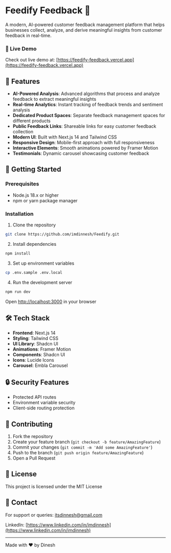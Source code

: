 # Feedify Feedback 🎯

A modern, AI-powered customer feedback management platform that helps businesses collect, analyze, and derive meaningful insights from customer feedback in real-time.

### 🎥 Live Demo

Check out live demo at: [https://feedify-feedback.vercel.app](https://feedify-feedback.vercel.app)

## 🌟 Features

- **AI-Powered Analysis**: Advanced algorithms that process and analyze feedback to extract meaningful insights
- **Real-time Analytics**: Instant tracking of feedback trends and sentiment analysis
- **Dedicated Product Spaces**: Separate feedback management spaces for different products
- **Public Feedback Links**: Shareable links for easy customer feedback collection
- **Modern UI**: Built with Next.js 14 and Tailwind CSS
- **Responsive Design**: Mobile-first approach with full responsiveness
- **Interactive Elements**: Smooth animations powered by Framer Motion
- **Testimonials**: Dynamic carousel showcasing customer feedback

## 🚀 Getting Started

### Prerequisites
- Node.js 18.x or higher
- npm or yarn package manager

### Installation

1. Clone the repository


```bash
git clone https://github.com/imdinnesh/Feedify.git
```

2. Install dependencies


```bash
npm install
```

3. Set up environment variables


```bash
cp .env.sample .env.local
```

4. Run the development server


```bash
npm run dev
```

Open [http://localhost:3000](http://localhost:3000) in your browser

## 🛠 Tech Stack

- **Frontend**: Next.js 14
- **Styling**: Tailwind CSS
- **UI Library**: Shadcn UI
- **Animations**: Framer Motion
- **Components**: Shadcn UI
- **Icons**: Lucide Icons
- **Carousel**: Embla Carousel

## 🔒 Security Features

- Protected API routes
- Environment variable security
- Client-side routing protection

## 🤝 Contributing

1. Fork the repository
2. Create your feature branch (`git checkout -b feature/AmazingFeature`)
3. Commit your changes (`git commit -m 'Add some AmazingFeature'`)
4. Push to the branch (`git push origin feature/AmazingFeature`)
5. Open a Pull Request

## 📝 License

This project is licensed under the MIT License

## 📧 Contact

For support or queries: itsdinnesh@gmail.com

LinkedIn: [https://www.linkedin.com/in/imdinnesh](https://www.linkedin.com/in/imdinnesh)

---
Made with ❤️ by Dinesh
